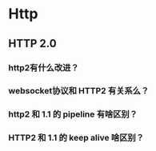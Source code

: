 # Http

## HTTP 2.0

### http2有什么改进？
### websocket协议和 HTTP2 有关系么？
### http2 和 1.1 的 pipeline 有啥区别？
### HTTP2 和 1.1 的 keep alive 啥区别？